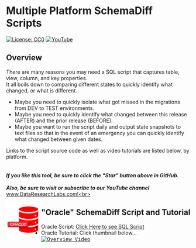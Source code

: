 # Multiple Platform SchemaDiff Scripts
[![License: CC0](https://img.shields.io/badge/License-CC0-red)](LICENSE "Creative Commons Zero License by DataResearchLabs (effectively = Public Domain")
[![YouTube](https://img.shields.io/badge/YouTube-DataResearchLabs-brightgreen)](http://www.DataResearchLabs.com)

## Overview
There are many reasons you may need a SQL script that captures table, view, column, and key properties.  
It all boils down to comparing different states to quickly identify what changed, or what is different.


* Maybe you need to quickly isolate what got missed in the migrations from DEV to TEST environments.  
* Maybe you need to quickly identify what changed between this release (AFTER) and the prior release (BEFORE).  
* Maybe you want to run the script daily and output state snapshots to text files so that in the event of an emergency you can quickly identify what changed between given dates.


Links to the script source code as well as video tutorials are listed below, by platform.
<br>
<br>
<br>
***If you like this tool, be sure to click the "Star" button above in GitHub.*** <br>
<br>
***Also, be sure to visit or subscribe to our YouTube channel*** www.DataResearchLabs.com!<br>
<br>


<img align="left" src="https://github.com/DataResearchLabs/sql_scripts/blob/main/oracle/img/oracle_icon.png" width="96px">


## "Oracle" SchemaDiff Script and Tutorial
* Oracle Script: [Click Here to see SQL Script](https://raw.githubusercontent.com/DataResearchLabs/sql_scripts/main/oracle/data_dictionary/data_dict_dump.sql)<br>
* Oracle Tutorial: Click thumbnail below...<br>
            <kbd>
            <a href="http://www.youtube.com/watch?feature=player_embedded&v=kzemPW1156s" target="_blank">
            <img src="http://img.youtube.com/vi/kzemPW1156s/0.jpg" alt="Overview Video" width="200" />
            </a>
            </kbd>
            <br>
<br>




